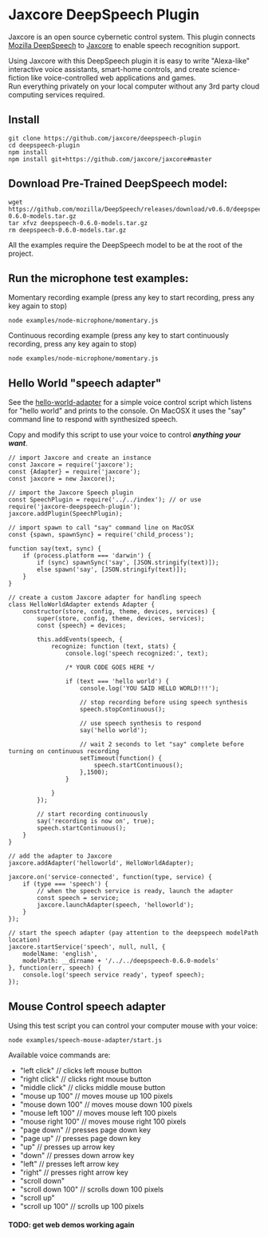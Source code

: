 Jaxcore DeepSpeech Plugin
=======

Jaxcore is an open source cybernetic control system.
This plugin connects [Mozilla DeepSpeech](https://github.com/mozilla/DeepSpeech)
to [Jaxcore](https://jaxcore.com) to enable speech recognition support.

Using Jaxcore with this DeepSpeech plugin it is easy to write "Alexa-like" interactive voice assistants,
smart-home controls, and create science-fiction like voice-controlled web applications and games.  
Run everything privately on your local computer without any 3rd party cloud computing services required.

## Install

```
git clone https://github.com/jaxcore/deepspeech-plugin
cd deepspeech-plugin
npm install
npm install git+https://github.com/jaxcore/jaxcore#master
```

## Download Pre-Trained DeepSpeech model:

```
wget https://github.com/mozilla/DeepSpeech/releases/download/v0.6.0/deepspeech-0.6.0-models.tar.gz
tar xfvz deepspeech-0.6.0-models.tar.gz
rm deepspeech-0.6.0-models.tar.gz
```

All the examples require the DeepSpeech model to be at the root of the project.

## Run the microphone test examples:

Momentary recording example (press any key to start recording, press any key again to stop)

```
node examples/node-microphone/momentary.js
```

Continuous recording example (press any key to start continuously recording, press any key again to stop)

```
node examples/node-microphone/momentary.js
```

## Hello World "speech adapter"

See the [hello-world-adapter](https://github.com/jaxcore/deepspeech-plugin/tree/master/examples/hello-world-adapter) for a simple voice control script which listens for "hello world" and prints to the console.  On MacOSX it uses the "say" command line to respond with synthesized speech.

Copy and modify this script to use your voice to control ***anything your want***.

```
// import Jaxcore and create an instance
const Jaxcore = require('jaxcore');
const {Adapter} = require('jaxcore');
const jaxcore = new Jaxcore();

// import the Jaxcore Speech plugin
const SpeechPlugin = require('../../index'); // or use require('jaxcore-deepspeech-plugin');
jaxcore.addPlugin(SpeechPlugin);

// import spawn to call "say" command line on MacOSX
const {spawn, spawnSync} = require('child_process');

function say(text, sync) {
	if (process.platform === 'darwin') {
		if (sync) spawnSync('say', [JSON.stringify(text)]);
		else spawn('say', [JSON.stringify(text)]);
	}
}

// create a custom Jaxcore adapter for handling speech
class HelloWorldAdapter extends Adapter {
	constructor(store, config, theme, devices, services) {
		super(store, config, theme, devices, services);
		const {speech} = devices;
		
		this.addEvents(speech, {
			recognize: function (text, stats) {
				console.log('speech recognized:', text);
				
				/* YOUR CODE GOES HERE */
				
				if (text === 'hello world') {
					console.log('YOU SAID HELLO WORLD!!!');
					
					// stop recording before using speech synthesis
					speech.stopContinuous();
					
					// use speech synthesis to respond
					say('hello world');
					
					// wait 2 seconds to let "say" complete before turning on continuous recording
					setTimeout(function() {
						speech.startContinuous();
					},1500);
				}
				
			}
		});
		
		// start recording continuously
		say('recording is now on', true);
		speech.startContinuous();
	}
}

// add the adapter to Jaxcore
jaxcore.addAdapter('helloworld', HelloWorldAdapter);

jaxcore.on('service-connected', function(type, service) {
	if (type === 'speech') {
		// when the speech service is ready, launch the adapter
		const speech = service;
		jaxcore.launchAdapter(speech, 'helloworld');
	}
});

// start the speech adapter (pay attention to the deepspeech modelPath location)
jaxcore.startService('speech', null, null, {
	modelName: 'english',
	modelPath: __dirname + '/../../deepspeech-0.6.0-models'
}, function(err, speech) {
	console.log('speech service ready', typeof speech);
});
```


## Mouse Control speech adapter

Using this test script you can control your computer mouse with your voice:

```
node examples/speech-mouse-adapter/start.js
```

Available voice commands are:

- "left click" // clicks left mouse button
- "right click" // clicks right mouse button
- "middle click" // clicks middle mouse button
- "mouse up 100" // moves mouse up 100 pixels
- "mouse down 100" // moves mouse down 100 pixels
- "mouse left 100" // moves mouse left 100 pixels
- "mouse right 100" // moves mouse right 100 pixels
- "page down" // presses page down key
- "page up" // presses page down key
- "up" // presses up arrow key
- "down" // presses down arrow key
- "left" // presses left arrow key
- "right" // presses right arrow key
- "scroll down"
- "scroll down 100" // scrolls down 100 pixels
- "scroll up"
- "scroll up 100" // scrolls up 100 pixels



#### TODO: get web demos working again